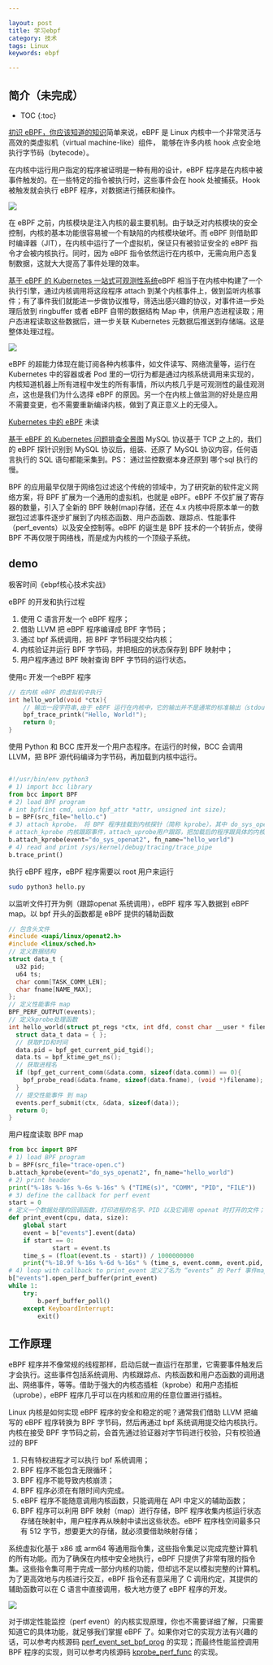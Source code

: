 ```yaml
---

layout: post
title: 学习ebpf
category: 技术
tags: Linux
keywords: ebpf

---
```


## 简介（未完成）

* TOC
{:toc}

[初识 eBPF，你应该知道的知识](https://mp.weixin.qq.com/s/Gd4kV0hnLE_yBWm_MmMEUQ)简单来说，eBPF 是 Linux 内核中一个非常灵活与高效的类虚拟机（virtual machine-like）组件， 能够在许多内核 hook 点安全地执行字节码（bytecode）。

在内核中运行用户指定的程序被证明是一种有用的设计，eBPF 程序是在内核中被事件触发的。在一些特定的指令被执行时，这些事件会在 hook 处被捕获。Hook 被触发就会执行 eBPF 程序，对数据进行捕获和操作。

![](/public/upload/linux/ebpf_overview.png)

在 eBPF 之前，内核模块是注入内核的最主要机制。由于缺乏对内核模块的安全控制，内核的基本功能很容易被一个有缺陷的内核模块破坏。而 eBPF 则借助即时编译器（JIT），在内核中运行了一个虚拟机，保证只有被验证安全的 eBPF 指令才会被内核执行。同时，因为 eBPF 指令依然运行在内核中，无需向用户态复制数据，这就大大提高了事件处理的效率。

[基于 eBPF 的 Kubernetes 一站式可观测性系统](https://mp.weixin.qq.com/s/npQg0lOjFVrIpEtu90ycZQ)eBPF 相当于在内核中构建了一个执行引擎，通过内核调用将这段程序 attach 到某个内核事件上，做到监听内核事件；有了事件我们就能进一步做协议推导，筛选出感兴趣的协议，对事件进一步处理后放到 ringbuffer 或者 eBPF 自带的数据结构 Map 中，供用户态进程读取；用户态进程读取这些数据后，进一步关联 Kubernetes 元数据后推送到存储端。这是整体处理过程。

![](/public/upload/linux/ebpf_k8s.png)

eBPF 的超能力体现在能订阅各种内核事件，如文件读写、网络流量等，运行在 Kubernetes 中的容器或者 Pod 里的一切行为都是通过内核系统调用来实现的，内核知道机器上所有进程中发生的所有事情，所以内核几乎是可观测性的最佳观测点，这也是我们为什么选择 eBPF 的原因。另一个在内核上做监测的好处是应用不需要变更，也不需要重新编译内核，做到了真正意义上的无侵入。

[Kubernetes 中的 eBPF](https://mp.weixin.qq.com/s/l3_pFwR_HB2FStO705d1DA) 未读

[基于 eBPF 的 Kubernetes 问题排查全景图](https://mp.weixin.qq.com/s/lK4yXuZOy6bS6qPe2pxD7A) MySQL 协议基于 TCP 之上的，我们的 eBPF 探针识别到 MySQL 协议后，组装、还原了 MySQL 协议内容，任何语言执行的 SQL 语句都能采集到。PS： 通过监控数据本身还原到 哪个sql 执行的慢。


BPF 的应用最早仅限于网络包过滤这个传统的领域中，为了研究新的软件定义网络方案，将 BPF 扩展为一个通用的虚拟机，也就是 eBPF。eBPF 不仅扩展了寄存器的数量，引入了全新的 BPF 映射(map)存储，还在 4.x 内核中将原本单一的数据包过滤事件逐步扩展到了内核态函数、用户态函数、跟踪点、性能事件（perf_events）以及安全控制等。eBPF 的诞生是 BPF 技术的一个转折点，使得 BPF 不再仅限于网络栈，而是成为内核的一个顶级子系统。



## demo

极客时间《ebpf核心技术实战》

eBPF 的开发和执行过程
1. 使用 C 语言开发一个 eBPF 程序；
2. 借助 LLVM 把 eBPF 程序编译成 BPF 字节码；
3. 通过 bpf 系统调用，把 BPF 字节码提交给内核；
4. 内核验证并运行 BPF 字节码，并把相应的状态保存到 BPF 映射中；
5. 用户程序通过 BPF 映射查询 BPF 字节码的运行状态。

使用c 开发一个eBPF 程序

```c
// 在内核 eBPF 的虚拟机中执行
int hello_world(void *ctx){
    // 输出一段字符串,由于 eBPF 运行在内核中，它的输出并不是通常的标准输出（stdout），而是内核调试文件 /sys/kernel/debug/tracing/trace_pipe 
    bpf_trace_printk("Hello, World!");
    return 0;
}
```
使用 Python 和 BCC 库开发一个用户态程序。在运行的时候，BCC 会调用 LLVM，把 BPF 源代码编译为字节码，再加载到内核中运行。
```python

#!/usr/bin/env python3
# 1) import bcc library
from bcc import BPF
# 2) load BPF program
# int bpf(int cmd, union bpf_attr *attr, unsigned int size);
b = BPF(src_file="hello.c")
# 3) attach kprobe， 将 BPF 程序挂载到内核探针（简称 kprobe），其中 do_sys_openat2() 是系统调用 openat() 在内核中的实现；
# attach_kprobe 内核跟踪事件，attach_uprobe用户跟踪，把加载后的程序跟具体的内核函数调用事件进行绑定，将 BPF 程序绑定到性能监控事件（perf event）。
b.attach_kprobe(event="do_sys_openat2", fn_name="hello_world")
# 4) read and print /sys/kernel/debug/tracing/trace_pipe
b.trace_print()
```
执行 eBPF 程序，eBPF 程序需要以 root 用户来运行
```sh
sudo python3 hello.py
```



以监听文件打开为例（跟踪openat 系统调用），eBPF 程序 写入数据到 eBPF map。以 bpf 开头的函数都是 eBPF 提供的辅助函数

```c
// 包含头文件
#include <uapi/linux/openat2.h>
#include <linux/sched.h>
// 定义数据结构
struct data_t {
  u32 pid;
  u64 ts;
  char comm[TASK_COMM_LEN];
  char fname[NAME_MAX];
};
// 定义性能事件 map
BPF_PERF_OUTPUT(events);
// 定义kprobe处理函数
int hello_world(struct pt_regs *ctx, int dfd, const char __user * filename, struct open_how *how){
  struct data_t data = { };
  // 获取PID和时间
  data.pid = bpf_get_current_pid_tgid();
  data.ts = bpf_ktime_get_ns();
  // 获取进程名
  if (bpf_get_current_comm(&data.comm, sizeof(data.comm)) == 0){
    bpf_probe_read(&data.fname, sizeof(data.fname), (void *)filename);
  }
  // 提交性能事件 到 map
  events.perf_submit(ctx, &data, sizeof(data));
  return 0;
}
```
用户程度读取 BPF map
```python
from bcc import BPF
# 1) load BPF program
b = BPF(src_file="trace-open.c")
b.attach_kprobe(event="do_sys_openat2", fn_name="hello_world")
# 2) print header
print("%-18s %-16s %-6s %-16s" % ("TIME(s)", "COMM", "PID", "FILE"))
# 3) define the callback for perf event
start = 0
# 定义一个数据处理的回调函数，打印进程的名字、PID 以及它调用 openat 时打开的文件；
def print_event(cpu, data, size):
    global start
    event = b["events"].event(data)
    if start == 0:
            start = event.ts
    time_s = (float(event.ts - start)) / 1000000000
    print("%-18.9f %-16s %-6d %-16s" % (time_s, event.comm, event.pid, event.fname))
# 4) loop with callback to print_event 定义了名为 “events” 的 Perf 事件map，而后通过一个循环调用 perf_buffer_poll 读取map的内容，并执行回调函数输出进程信息。
b["events"].open_perf_buffer(print_event)
while 1:
    try:
        b.perf_buffer_poll()
    except KeyboardInterrupt:
        exit()
```

## 工作原理


eBPF 程序并不像常规的线程那样，启动后就一直运行在那里，它需要事件触发后才会执行。这些事件包括系统调用、内核跟踪点、内核函数和用户态函数的调用退出、网络事件，等等。借助于强大的内核态插桩（kprobe）和用户态插桩（uprobe），eBPF 程序几乎可以在内核和应用的任意位置进行插桩。

Linux 内核是如何实现 eBPF 程序的安全和稳定的呢？通常我们借助 LLVM 把编写的 eBPF 程序转换为 BPF 字节码，然后再通过 bpf 系统调用提交给内核执行。内核在接受 BPF 字节码之前，会首先通过验证器对字节码进行校验，只有校验通过的 BPF 
1. 只有特权进程才可以执行 bpf 系统调用；
2. BPF 程序不能包含无限循环；
3. BPF 程序不能导致内核崩溃；
4. BPF 程序必须在有限时间内完成。
4. eBPF 程序不能随意调用内核函数，只能调用在 API 中定义的辅助函数；
5. BPF 程序可以利用 BPF 映射（map）进行存储，BPF 程序收集内核运行状态存储在映射中，用户程序再从映射中读出这些状态。eBPF 程序栈空间最多只有 512 字节，想要更大的存储，就必须要借助映射存储；

系统虚拟化基于 x86 或 arm64 等通用指令集，这些指令集足以完成完整计算机的所有功能。而为了确保在内核中安全地执行，eBPF 只提供了非常有限的指令集。这些指令集可用于完成一部分内核的功能，但却远不足以模拟完整的计算机。为了更高效地与内核进行交互，eBPF 指令还有意采用了 C 调用约定，其提供的辅助函数可以在 C 语言中直接调用，极大地方便了 eBPF 程序的开发。

![](/public/upload/linux/ebpf_runtime.png)

对于绑定性能监控（perf event）的内核实现原理，你也不需要详细了解，只需要知道它的具体功能，就足够我们掌握 eBPF 了。如果你对它的实现方法有兴趣的话，可以参考内核源码 [perf_event_set_bpf_prog](https://time.geekbang.org/column/article/481889#:~:text=perf_event_set_bpf_prog) 的实现；而最终性能监控调用 BPF 程序的实现，则可以参考内核源码 [kprobe_perf_func](https://time.geekbang.org/column/article/481889#:~:text=%E5%86%85%E6%A0%B8%E6%BA%90%E7%A0%81-,kprobe_perf_func,-%E7%9A%84%E5%AE%9E%E7%8E%B0%E3%80%82) 的实现。